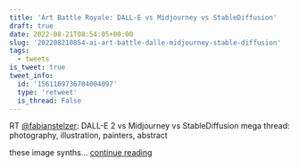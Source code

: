 ```yaml
---
title: 'Art Battle Royale: DALL-E vs Midjourney vs StableDiffusion'
draft: true
date: 2022-08-21T08:54:05+00:00
slug: '202208210854-ai-art-battle-dalle-midjourney-stable-diffusion'
tags:
  - tweets
is_tweet: true
tweet_info:
  id: '1561169736704004097'
  type: 'retweet'
  is_thread: False
---
```




RT [@fabianstelzer](https://x.com/fabianstelzer): DALL-E 2 vs Midjourney vs StableDiffusion mega thread: photography, illustration, painters, abstract

these image synths… [continue reading](https://x.com/sytelus/status/1561169736704004097)
